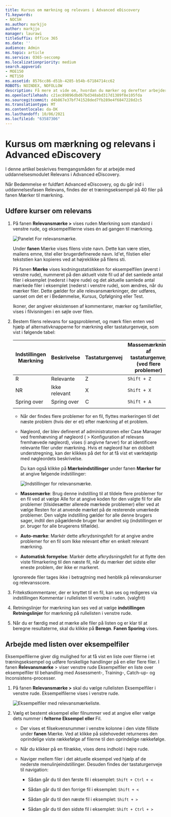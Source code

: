 ```yaml
---
title: Kursus om mærkning og relevans i Advanced eDiscovery
f1.keywords:
- NOCSH
ms.author: markjjo
author: markjjo
manager: laurawi
titleSuffix: Office 365
ms.date: ''
audience: Admin
ms.topic: article
ms.service: O365-seccomp
ms.localizationpriority: medium
search.appverid:
- MOE150
- MET150
ms.assetid: 8576cc86-d51b-4285-b54b-67184714cc62
ROBOTS: NOINDEX, NOFOLLOW
description: Få mere at vide om, hvordan du mærker og derefter arbejder med et kursuseksempel på 40 filer under kurset Relevanskursus Advanced eDiscovery.
ms.openlocfilehash: c21ec89896dbd67bd348abd317d1389f8e105fda
ms.sourcegitcommit: d4b867e37bf741528ded7fb289e4f6847228d2c5
ms.translationtype: MT
ms.contentlocale: da-DK
ms.lasthandoff: 10/06/2021
ms.locfileid: "63587306"
---
```

# <a name="tagging-and-relevance-training-in-advanced-ediscovery"></a>Kursus om mærkning og relevans i Advanced eDiscovery
  
I denne artikel beskrives fremgangsmåden for at arbejde med uddannelsesmodulet Relevans i Advanced eDiscovery.
  
Når Bedømmelse er fuldført Advanced eDiscovery, og du går ind i uddannelsesfasen Relevans, findes der et træningseksempel på 40 filer på fanen Mærker til mærkning.
  
## <a name="performing-relevance-training"></a>Udføre kurser om relevans

1. På fanen **Relevansmærke \>** vises ruden Mærkning som standard i venstre rude, og eksempelfilerne vises én ad gangen til mærkning.

    ![Panelet For relevansmærke.](../media/0cf19ab4-b427-4a7f-8749-0f4ed9afaf58.png)
  
    Under **fanen** Mærke vises filens viste navn. Dette kan være stien, mailens emne, titel eller brugerdefinerede navn. Id'et, filstien eller tekststien kan kopieres ved at højreklikke på filens sti.

    På fanen **Mærke** vises kodningsstatistikken for eksempelfilen (øverst i venstre rude), nummeret på den aktuelt viste fil ud af det samlede antal filer i eksemplet (nederst i højre rude) og det aktuelle samlede antal mærkede filer i eksemplet (nederst i venstre rude), som ændres, når du mærker filer. Dette gælder for alle relevansmærkninger, der udføres, uanset om det er i Bedømmelse, Kursus, Opfølgning eller Test.

    Ikoner, der angiver eksistensen af kommentarer, mærker og familiefiler, vises i filvisningen i en søjle over filen.

2. Bestem filens relevans for sagsproblemet, og mærk filen enten ved hjælp af alternativknapperne for mærkning eller tastaturgenveje, som vist i følgende tabel:

   |**Indstillingen Mærkning**|**Beskrivelse**|**Tastaturgenvej**|**Massemærkning af tastaturgenvej (ved flere problemer)**|
   |-----|-----|-----|-----|
   |R  <br/> |Relevante  <br/> |Z  <br/> |`Shift + Z`  <br/> |
   |NR  <br/> |Ikke relevant  <br/> |X  <br/> |`Shift + X`  <br/> |
   |Spring over  <br/> |Spring over  <br/> |C  <br/> |`Shift + A`  <br/> |
   |||||

   - Når der findes flere problemer for en fil, flyttes markeringen til det næste problem (hvis der er et) efter mærkning af et problem.  

   - Nøgleord, der blev defineret af administratoren eller Case Manager ved fremhævning af nøgleord ( \> Konfiguration af relevans fremhævede nøgleord), vises (i angivne farver) for at identificere relevante filer under mærkning. Hvis et nøgleord har en dobbelt understregning, kan der klikkes på det for at få vist et værktøjstip med nøgleordets beskrivelse.

     Du kan også klikke på **Mærkeindstillinger** under fanen **Mærker for** at angive følgende indstillinger:

      ![Indstillinger for relevansmærke.](../media/533e89fa-7eb4-409e-ab07-f5aab9296dd8.png)
  
   - **Massemærke**: Brug denne indstilling til at tildele flere problemer for en fil ved at  vælge Alle for at angive koden for den valgte fil for alle problemer (tilsidesætter allerede mærkede problemer) eller ved  at vælge Resten for at anvende mærket på de resterende umærkede problemer. Den valgte indstilling gælder for alle denne brugers sager, indtil den pågældende bruger har ændret sig (indstillingen er pr. bruger for alle brugerens tilfælde).

   - **Auto-mærke**: Markér dette afkrydsningsfelt for at angive andre problemer for en fil som Ikke relevant efter en enkelt relevant mærkning.

   - **Automatisk fornyelse**: Markér dette afkrydsningsfelt for at flytte den viste filmarkering til den næste fil, når du mærker det sidste eller eneste problem, der ikke er markeret.

    Ignorerede filer tages ikke i betragtning med henblik på relevanskurser og relevansscore.

3. Fritekstkommentarer, der er knyttet til en fil, kan ses og redigeres  via indstillingen Kommentar i rullelisten til venstre i ruden. (valgfrit)

4. Retningslinjer for mærkning kan ses ved at vælge **indstillingen Retningslinjer** for mærkning på rullelisten i venstre rude.

5. Når du er færdig med at mærke alle filer på listen og er klar til at beregne resultaterne, skal du klikke på **Beregn**. **Fanen Sporing** vises.  

## <a name="working-with-the-sample-files-list"></a>Arbejde med listen over eksempelfiler

Eksempelfilerne giver dig mulighed for at få vist en liste over filerne i et træningseksempel og udføre forskellige handlinger på en eller flere filer. I fanen **Relevansmærke** \> viser venstre rude  Eksempelfiler en liste over eksempelfiler til behandling med Assessment-, Training-, Catch-up- og Inconsistens-processer.
  
1. På fanen **Relevansmærke \>** skal du vælge rullelisten Eksempelfiler i venstre rude. Eksempelfilerne vises i venstre rude.

    ![Eksempelfiler med relevansmærkeliste.](../media/fd058bdd-645a-4af1-a1eb-bff08581cb18.png)
  
2. Vælg et bestemt eksempel eller filnummer ved at angive eller vælge dets nummer i **felterne Eksempel** **eller** Fil.

   - Der vises et filsekvensnummer i venstre kolonne i den viste filliste under **fanen** Mærke. Ved at klikke på sidehovedet returneres den oprindelige viste rækkefølge af filerne til den oprindelige rækkefølge.

   - Når du klikker på en filrække, vises dens indhold i højre rude.

   - Naviger mellem filer i det aktuelle eksempel ved hjælp af de nederste menulinjeindstillinger. Desuden findes der tastaturgenveje til navigation:
  
     - Sådan går du til den første fil i eksemplet: `Shift + Ctrl + <`

     - Sådan går du til den forrige fil i eksemplet: `Shift + <`

     - Sådan går du til den næste fil i eksemplet: `Shift + >`

     - Sådan går du til den sidste fil i eksemplet: `Shift + Ctrl + >`
